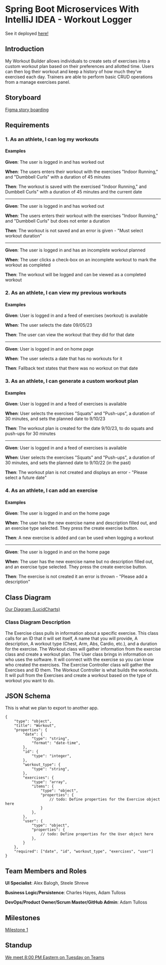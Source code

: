 # Spring Boot Microservices With IntelliJ IDEA - Workout Logger

See it deployed [here!](https://workout-logger-final-project.azurewebsites.net/)

## Introduction

My Workout Builder allows individuals to create sets of exercises into a custom workout plan based on their preferences and allotted time. Users can then log their workout and keep a history of how much they've exercised each day. Trainers are able to perform basic CRUD operations from a manage exercises panel.

## Storyboard

[Figma story boarding](https://www.figma.com/file/Go9DYpQzM3YUQwRWkNXNnN/Workout-Builder-Project?type=design&node-id=0%3A1&mode=design&t=VB0P9OIyYVFyBNt0-1)

## Requirements

### 1. As an athlete, I can log my workouts

#### Examples

**Given**: The user is logged in and has worked out

**When**: The users enters their workout with the exercises "Indoor Running," and "Dumbbell Curls" with a duration of 45 minutes

**Then**: The workout is saved with the exercised "Indoor Running," and Dumbbell Curls" with a duration of 45 minutes and the current date

---

**Given**: The user is logged in and has worked out

**When**: The users enters their workout with the exercises "Indoor Running," and "Dumbbell Curls" but does not enter a duration

**Then**: The workout is not saved and an error is given - "Must select workout duration"

---

**Given**: The user is logged in and has an incomplete workout planned

**When**: The user clicks a check-box on an incomplete workout to mark the workout as completed

**Then**: The workout will be logged and can be viewed as a completed workout

### 2. As an athlete, I can view my previous workouts

#### Examples

**Given**: User is logged in and a feed of exercises (workout) is available

**When**: The user selects the date 09/05/23

**Then**: The user can view the workout that they did for that date

---

**Given**: User is logged in and on home page

**When**: The user selects a date that has no workouts for it

**Then**: Fallback text states that there was no workout on that date


### 3. As an athlete, I can generate a custom workout plan 

#### Examples

**Given**: User is logged in and a feed of exercises is available

**When**: User selects the exercises "Squats" and "Push-ups", a duration of 30 minutes, and sets the planned date to 9/10/23

**Then**: The workout plan is created for the date 9/10/23, to do squats and push-ups for 30 minutes

---

**Given**: User is logged in and a feed of exercises is available

**When**: User selects the exercises "Squats" and "Push-ups", a duration of 30 minutes, and sets the planned date to 9/10/22 (in the past)

**Then**: The workout plan is not created and displays an error - "Please select a future date"

### 4. As an athlete, I can add an exercise

#### Examples

**Given**: The user is logged in and on the home page

**When**: The user has the new exercise name and description filled out, and an exercise type selected. They press the create exercise button.

**Then**: A new exercise is added and can be used when logging a workout

---

**Given**: The user is logged in and on the home page

**When**: The user has the new exercise name but no description filled out, and an exercise type selected. They press the create exercise button.

**Then**: The exercise is not created it an error is thrown - "Please add a description"

## Class Diagram

[Our Diagram (LucidCharts)](https://lucid.app/lucidchart/f9698650-ee07-4a2e-b23d-bee182d04a9c/edit?viewport_loc=-866%2C786%2C3238%2C1602%2C0_0&invitationId=inv_fa7f720f-869a-441c-b89c-e92efc2ee4ea)

### Class Diagram Description 

The Exercise class pulls in information about a specific exercise. This class calls for an ID that it will set itself, A name that you will provide, A description, A workout type (Chest, Arm, Abs, Cardio, etc.), and a duration for the exercise. The Workout class will gather information from the exercise class and create a workout plan. The User class brings in information on who uses the software. It will connect with the exercise so you can know who created the exercises. The Exercise Controller class will gather the Exercises and ID them. The Workout Controller is what builds the workouts. It will pull from the Exercises and create a workout based on the type of workout you want to do. 

## JSON Schema

This is what we plan to export to another app.

```
{
    "type": "object",
    "title": "Workout",
    "properties": {
        "date": {
            "type": "string",
            "format": "date-time",
        },
        "id": {
            "type": "integer",
        },
        "workout_type": {
            "type": "string",
        },
        "exercises": {
            "type": "array",
            "items": {
                "type": "object",
                "properties": {
                    // todo: Define properties for the Exercise object here 
                }
            },
        },
        "user": {
            "type": "object",
            "properties": {
                // todo: Define properties for the User object here 
            },
        }
    },
    "required": ["date", "id", "workout_type", "exercises", "user"]
}

```

## Team Members and Roles

**UI Specialist**: Alex Balogh, Steele Shreve

**Business Logic/Persistence**: Charles Hayes, Adam Tulloss

**DevOps/Product Owner/Scrum Master/GitHub Admin**: Adam Tulloss

## Milestones

[Milestone 1](https://github.com/discospiff/SpringBootMicroservicesWithIntelliJIDEA/milestone/1)

## Standup

[We meet 8:00 PM Eastern on Tuesday on Teams](https://teams.microsoft.com/l/meetup-join/19%3ameeting_NGU0OGU4MWMtMDU4MC00MTU1LWI0YTItZmZjZWNmY2I3MjE5%40thread.v2/0?context=%7b%22Tid%22%3a%22f5222e6c-5fc6-48eb-8f03-73db18203b63%22%2c%22Oid%22%3a%2238d37589-3436-44b5-a523-52f509e18081%22%7d)



